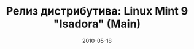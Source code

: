 ---
layout: post
title: "Релиз дистрибутива: Linux Mint 9 \"Isadora\" (Main)"
date: 2010-05-18   
---